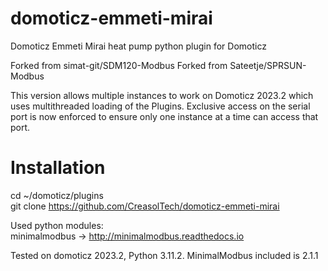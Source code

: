 # domoticz-emmeti-mirai 
Domoticz Emmeti Mirai heat pump python plugin for Domoticz

Forked from simat-git/SDM120-Modbus 
Forked from Sateetje/SPRSUN-Modbus

This version allows multiple instances to work on Domoticz 2023.2 which uses multithreaded loading of the Plugins.
Exclusive access on the serial port is now enforced to ensure only one instance at a time can access that port.


# Installation
cd ~/domoticz/plugins<br>
git clone https://github.com/CreasolTech/domoticz-emmeti-mirai

Used python modules: <br>
minimalmodbus -> http://minimalmodbus.readthedocs.io<br>

Tested on domoticz 2023.2, Python 3.11.2.  MinimalModbus included is 2.1.1

